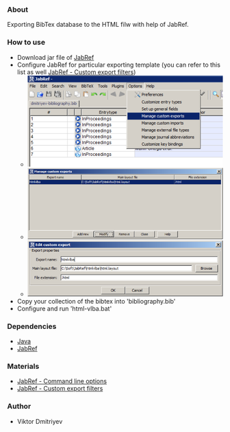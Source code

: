 ### About

Exporting BibTex database to the HTML filw with help of JabRef.

### How to use

* Download jar file of [JabRef](http://jabref.sourceforge.net/download.php)
* Configure JabRef for particular exporting template (you can refer to this list as well [JabRef - Custom export filters](http://jabref.sourceforge.net/help/CustomExports.php))
	* ![](./img/01.png)
	* ![](./img/02.png)
	* ![](./img/03.png)
* Copy your collection of the bibtex into 'bibliography.bib'
* Configure and run 'html-vlba.bat'

### Dependencies

* [Java](https://www.java.com/en/download/)
* [JabRef](http://jabref.sourceforge.net/download.php)

### Materials

* [JabRef - Command line options](http://jabref.sourceforge.net/help/CommandLine.php)
* [JabRef - Custom export filters](http://jabref.sourceforge.net/help/CustomExports.php)

### Author

* Viktor Dmitriyev
